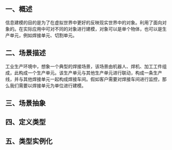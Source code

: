 ## 一、概述
信息建模的目的是为了在虚拟世界中更好的反映现实世界中的对象。利用了面向对象的。在实际应用中可对不同的对象进行建模，对象可以是单个物体，也可以是生产单元，例如焊接单元、切割单元。
## 二、场景描述
工业生产环境中，想象一个典型的焊接场景，该场景由机器人、焊机、加工工件组成，此构成一个生产单元。该生产单元与其他生产单元进行联动，构成一条生产线，并与其他焊接单元一起构成焊接车间。假如客户需要对焊接车间进行监控，那么我们需要以焊接单元为单位进行建模。
## 三、场景抽象
## 四、定义类型

## 五、类型实例化

<!--stackedit_data:
eyJoaXN0b3J5IjpbLTg0OTM4ODY2NCwtMTAwMzc2NjIzNV19
-->